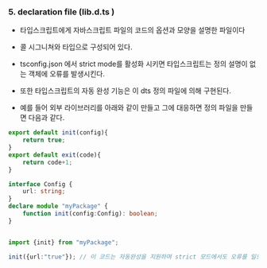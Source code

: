 
### 5. declaration file (lib.d.ts )

- 타입스크립트에게 자바스크립트 파일의 코드의 옵션과 모양을 설명한 파일이다
- 콜 시그니쳐와 타입으로 구성되어 있다.
- tsconfig.json 에서 strict mode를 활성화 시키면 타입스크립트는 정의 설명이 없는 객체에 오류를 발생시킨다.
- 또한 타입스크립트의 자동 완성 기능은 이 dts 정의 파일에 의해 구현된다.

- 예를 들어 외부 라이브러리를 아래와 같이 만들고 그에 대응하면 정의 파일을 만들면 다음과 같다.

```javascript $ touch ./src/myPackage.js $
export default init(config){
    return true;
}
export default exit(code){
    return code+1;
}
```

```typescript $ touch ./src/myPackage.d.ts $
interface Config {
    url: string;
}
declare module "myPackage" {
    function init(config:Config): boolean;
}
```

```typescript /src/index.ts

import {init} from "myPackage";

init({url:"true"}); // 이 코드는 자동완성을 지원하며 strict 모드에서도 오류를 일으키지 않는다.

```